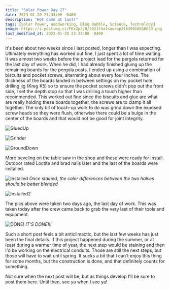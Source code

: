 ```yaml
---
title: "Solar Power Day 27"
date: 2023-01-20 23:33:00 -0400
description: "Hot damn at last!"
tags: [Solar Power, Woodworking, Blog Babble, Science, Technology]
image: https://i.postimg.cc/FKx2p2jB/2021thatsawrap21639010850033.png
last_modified_at: 2023-01-20 23:33:00 -0400
---
```


It's been about two weeks since I last posted, longer than I was expecting.  Ultimately everything has worked out fine, I just spent a lot of time waiting.  It was almost two weeks before the project lead for the pergola returned for the last day of work.  When he did, I had already finished gluing up the remaining boards for the pergola posts.  I ended up using a combination of biscuits and pocket screws, alternating about every four inches.  The thickness of the boards landed in between settings on my pocket hole drilling jig (Kreg K5) so to ensure the pocket screws didn't pop out the front side, I set the depth stop so that I was drilling a touch higher than recommended.  This worked out fine since the biscuits and glue are what are really holding these boards together, the screws are to clamp it all together.  The only bit of touch-up work to do was grind down the exposed screw heads so they were flush, otherwise there could be a bulge in the center of the boards and that would not be good for joint integrity.

![GluedUp](https://i.postimg.cc/Dfc8sZJr/IMG-20230116-182323.jpg)

![Grinder](https://i.postimg.cc/7YYbNk0p/IMG-20230118-160047.jpg)

![GroundDown](https://i.postimg.cc/rFnsnP9z/IMG-20230118-160139.jpg)

More beveling on the table saw in the shop and these were ready for install.  Outdoor rated Loctite and brad nails later and the last of the boards were installed.

![Installed](https://i.postimg.cc/cLPHZt2S/IMG-20230118-171123.jpg)
*<i>Once stained, the color differences between the two halves should be better blended</i>*

![Installed2](https://i.postimg.cc/zGyB9Fd7/IMG-20230118-171135.jpg)

The pics above were taken two days ago, the last day of work.  This was taken today after the crew came back to grab the very last of their tools and equipment.

![DONE!](https://i.postimg.cc/XvFvv76y/IMG-20230120-172434.jpg)
*<i>IT'S DONE!!!</i>*

Such a short post feels a bit anticlimactic, but the last few weeks has just been the final details.  If this project happened during the summer, or at least during a warmer time of year, the next step would be staining and then I'd be working on the electrical conduits.  Those are still the next steps, but those will have to wait until spring.  It sucks a bit that I can't enjoy this thing for some months, but the construction is done, and that definitely counts for something.

Not sure when the next post will be, but as things develop I'll be sure to post them here.  Until then, see ya when I see ya!